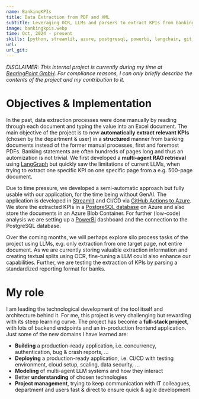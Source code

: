 ```yaml
---
name: BankingKPIs
title: Data Extraction from PDF and XML
subtitle: Leveraging OCR, LLMs and parsers to extract KPIs from banking documents.
image: bankingkpis.webp
time: Oct, 2024 - present
skills: [python, streamlit, azure, postgresql, powerbi, langchain, git, githubactions]
url:
url_git:
---
```

*DISCLAIMER: This internal project is currently during my time at <a href="https://www.bearingpoint.com/en/?noRedirect=1" target="_blank">BearingPoint GmbH</a>. For compliance reasons, I can only briefly describe the contents of the project and my contribution to it.*

# Objectives & Implementation
In the past, data extraction processes were done manually by reading through each document and typing the value into an Excel document. The main objective of the project is to now **automatically extract relevant KPIs** (chosen by the department & user) in a **structured** manner from banking documents instead of the former manual processes, first and foremost PDFs. Banking statements are often hundreds of pages long and thus an automization is not trivial. We first developed a **multi-agent RAG retrieval** using <a href="https://www.langchain.com/langgraph" target="_blank">LangGraph</a> but quickly saw the limitations of current LLMs, when trying to extract one specific KPI on one specific page from a e.g. 500-page document.

Due to time pressure, we developed a semi-automatic approach but fully usable with our application, for the time being without GenAI. The application is developed in <a href="https://streamlit.io/" target="_blank">Streamlit</a> and CI/CD via <a href="https://learn.microsoft.com/en-us/azure/developer/github/github-actions" target="_blank">GitHub Actions to Azure</a>. We store the extracted KPIs in a <a href="https://www.postgresql.org/" target="_blank">PostgreSQL database</a> on Azure and also store the documents in an Azure Blob Container. For further (low-code) analysis we are setting up a <a href="https://www.microsoft.com/de-de/power-platform/products/power-bi" target="_blank">PowerBI</a> dashboard and the connection to the PostgreSQL database.

Over the coming months, we will perhaps explore silo process tasks of the project using LLMs, e.g. only extraction from one target page, not entire document. As we are currently storing valuable extraction information and creating textual splits using OCR, fine-tuning a LLM could also enhance our capabilities. Further, we are testing the extraction of KPIs by parsing a standardized reporting format for banks.

# My role
I am leading the technological development of the tool itself and architecture behind it. For me, this project is very challenging but rewarding with its steep learning curve. The project has become a **full-stack project**, with lots of backend endpoints and an in-production frontend application. Just some of the new domains I have learned are:
- **Building** a production-ready application, i.e. concurrency, authentication, bug & crash reports, ...
- **Deploying** a production-ready application, i.e. CI/CD with testing environment, cloud setup, scaling, data security, ...
- **Modeling** of multi-agent LLM systems and how they interact
- Better **understanding** of chosen technologies
- **Project management**, trying to keep communication with IT colleagues, department and users fast & direct to ensure quick & agile development